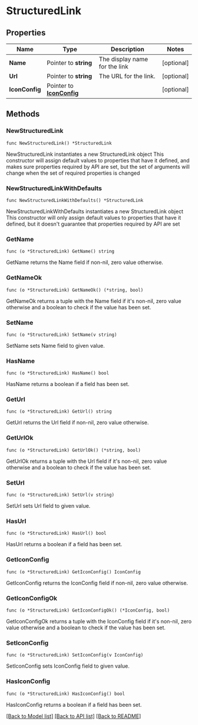 # StructuredLink

## Properties

Name | Type | Description | Notes
------------ | ------------- | ------------- | -------------
**Name** | Pointer to **string** | The display name for the link | [optional] 
**Url** | Pointer to **string** | The URL for the link. | [optional] 
**IconConfig** | Pointer to [**IconConfig**](IconConfig.md) |  | [optional] 

## Methods

### NewStructuredLink

`func NewStructuredLink() *StructuredLink`

NewStructuredLink instantiates a new StructuredLink object
This constructor will assign default values to properties that have it defined,
and makes sure properties required by API are set, but the set of arguments
will change when the set of required properties is changed

### NewStructuredLinkWithDefaults

`func NewStructuredLinkWithDefaults() *StructuredLink`

NewStructuredLinkWithDefaults instantiates a new StructuredLink object
This constructor will only assign default values to properties that have it defined,
but it doesn't guarantee that properties required by API are set

### GetName

`func (o *StructuredLink) GetName() string`

GetName returns the Name field if non-nil, zero value otherwise.

### GetNameOk

`func (o *StructuredLink) GetNameOk() (*string, bool)`

GetNameOk returns a tuple with the Name field if it's non-nil, zero value otherwise
and a boolean to check if the value has been set.

### SetName

`func (o *StructuredLink) SetName(v string)`

SetName sets Name field to given value.

### HasName

`func (o *StructuredLink) HasName() bool`

HasName returns a boolean if a field has been set.

### GetUrl

`func (o *StructuredLink) GetUrl() string`

GetUrl returns the Url field if non-nil, zero value otherwise.

### GetUrlOk

`func (o *StructuredLink) GetUrlOk() (*string, bool)`

GetUrlOk returns a tuple with the Url field if it's non-nil, zero value otherwise
and a boolean to check if the value has been set.

### SetUrl

`func (o *StructuredLink) SetUrl(v string)`

SetUrl sets Url field to given value.

### HasUrl

`func (o *StructuredLink) HasUrl() bool`

HasUrl returns a boolean if a field has been set.

### GetIconConfig

`func (o *StructuredLink) GetIconConfig() IconConfig`

GetIconConfig returns the IconConfig field if non-nil, zero value otherwise.

### GetIconConfigOk

`func (o *StructuredLink) GetIconConfigOk() (*IconConfig, bool)`

GetIconConfigOk returns a tuple with the IconConfig field if it's non-nil, zero value otherwise
and a boolean to check if the value has been set.

### SetIconConfig

`func (o *StructuredLink) SetIconConfig(v IconConfig)`

SetIconConfig sets IconConfig field to given value.

### HasIconConfig

`func (o *StructuredLink) HasIconConfig() bool`

HasIconConfig returns a boolean if a field has been set.


[[Back to Model list]](../README.md#documentation-for-models) [[Back to API list]](../README.md#documentation-for-api-endpoints) [[Back to README]](../README.md)


